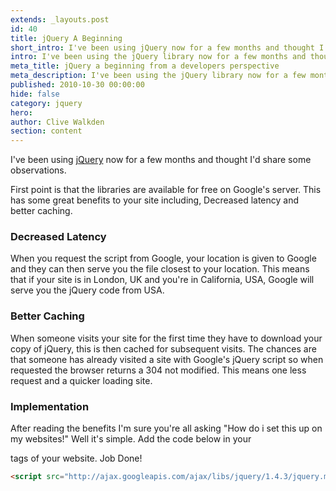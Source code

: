 ```yaml
---
extends: _layouts.post
id: 40
title: jQuery A Beginning
short_intro: I've been using jQuery now for a few months and thought I'd share some observations.
intro: I've been using the jQuery library now for a few months and thought I'd share some observations.
meta_title: jQuery a beginning from a developers perspective
meta_description: I've been using the jQuery library now for a few months and thought I'd share some observations.
published: 2010-10-30 00:00:00
hide: false
category: jquery
hero:
author: Clive Walkden
section: content
---
```


I've been using <a href="http://www.jquery.com" rel="nofollow" target="_blank" title="jQuery - Write less, do more">jQuery</a> now for a few months and thought I&#39;d share some observations.

First point is that the libraries are available for free on Google&#39;s server. This has some great benefits to your site including, Decreased latency and better caching.

### Decreased Latency

When you request the script from Google, your location is given to Google and they can then serve you the file closest to your location. This means that if your site is in London, UK and you&#39;re in California, USA, Google will serve you the jQuery code from USA.

### Better Caching

When someone visits your site for the first time they have to download your copy of jQuery, this is then cached for subsequent visits. The chances are that someone has already visited a site with Google&#39;s jQuery script so when requested the browser returns a 304 not modified. This means one less request and a quicker loading site.

### Implementation

After reading the benefits I&#39;m sure you&#39;re all asking &quot;How do i set this up on my websites!&quot; Well it&#39;s simple. Add the code below in your

tags of your website. Job Done!

```html
<script src="http://ajax.googleapis.com/ajax/libs/jquery/1.4.3/jquery.min.js" type="text/javascript"></script>
```
